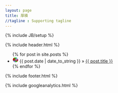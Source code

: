```yaml
---
layout: page
title: 厚積
//tagline : Supporting tagline
---
```

{% include JB/setup %}

{% include header.html %}

<ul class="posts">
  {% for post in site.posts %}
  <div class = "ind-posts">
    <li>
    <span>
    <img src = "/assets/img/icon.png" >
    {{ post.date | date_to_string }}
    </span> 
    &raquo;
     <a href="{{ BASE_PATH }}{{ post.url }}">{{ post.title }}
    </a>
    </li>
    </div>
  {% endfor %}
</ul>

{% include footer.html %}

{% include googleanalytics.html %}
